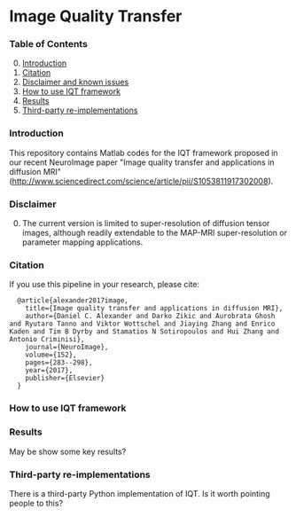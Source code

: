 # Image Quality Transfer

### Table of Contents
0. [Introduction](#introduction)
0. [Citation](#citation)
0. [Disclaimer and known issues](#disclaimer-and-known-issues)
0. [How to use IQT framework](#models)
0. [Results](#results)
0. [Third-party re-implementations](#third-party-re-implementations)


### Introduction
This repository contains Matlab codes for the IQT framework proposed in our recent NeuroImage paper "Image quality transfer and applications in diffusion MRI" (http://www.sciencedirect.com/science/article/pii/S1053811917302008). 

### Disclaimer
0. The current version is limited to super-resolution of diffusion tensor images, although readily extendable to the MAP-MRI super-resolution or parameter mapping applications.

### Citation

If you use this pipeline in your research, please cite:

      @article{alexander2017image,
        title={Image quality transfer and applications in diffusion MRI},
        author={Daniel C. Alexander and Darko Zikic and Aurobrata Ghosh and Ryutaro Tanno and Viktor Wottschel and Jiaying Zhang and Enrico Kaden and Tim B Dyrby and Stamatios N Sotiropoulos and Hui Zhang and Antonio Criminisi},
        journal={NeuroImage},
        volume={152},
        pages={283--298},
        year={2017},
        publisher={Elsevier}
      }
      
### How to use IQT framework


### Results
May be show some key results?

### Third-party re-implementations
There is a third-party Python implementation of IQT. Is it worth pointing people to this?
